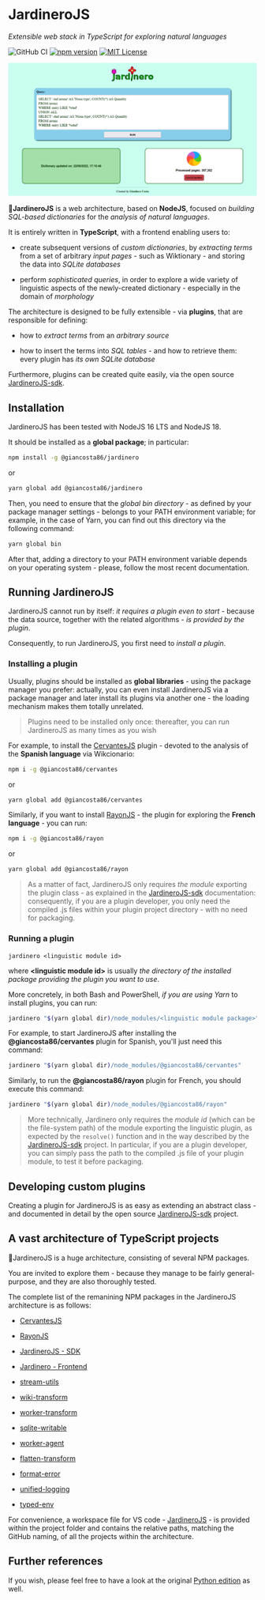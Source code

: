 # JardineroJS

_Extensible web stack in TypeScript for exploring natural languages_

![GitHub CI](https://github.com/giancosta86/JardineroJS/actions/workflows/publish-to-npm.yml/badge.svg)
[![npm version](https://badge.fury.io/js/@giancosta86%2Fjardinero.svg)](https://badge.fury.io/js/@giancosta86%2Fjardinero)
[![MIT License](https://img.shields.io/badge/license-MIT-blue.svg?style=flat)](/LICENSE)

![Screenshot](docs/screenshots/pipeline.png)

🌹**JardineroJS** is a web architecture, based on **NodeJS**, focused on _building SQL-based dictionaries_ for the _analysis of natural languages_.

It is entirely written in **TypeScript**, with a frontend enabling users to:

- create subsequent versions of _custom dictionaries_, by _extracting terms_ from a set of arbitrary _input pages_ - such as Wiktionary - and storing the data into _SQLite databases_

- perform _sophisticated queries_, in order to explore a wide variety of linguistic aspects of the newly-created dictionary - especially in the domain of _morphology_

The architecture is designed to be fully extensible - via **plugins**, that are responsible for defining:

- how to _extract terms_ from an _arbitrary source_

- how to insert the terms into _SQL tables_ - and how to retrieve them: every plugin has _its own SQLite database_

Furthermore, plugins can be created quite easily, via the open source [JardineroJS-sdk](https://github.com/giancosta86/JardineroJS-sdk).

## Installation

JardineroJS has been tested with NodeJS 16 LTS and NodeJS 18.

It should be installed as a **global package**; in particular:

```bash
npm install -g @giancosta86/jardinero
```

or

```bash
yarn global add @giancosta86/jardinero
```

Then, you need to ensure that the _global bin directory_ - as defined by your package manager settings - belongs to your PATH environment variable; for example, in the case of Yarn, you can find out this directory via the following command:

```bash
yarn global bin
```

After that, adding a directory to your PATH environment variable depends on your operating system - please, follow the most recent documentation.

## Running JardineroJS

JardineroJS cannot run by itself: _it requires a plugin even to start_ - because the data source, together with the related algorithms - _is provided by the plugin_.

Consequently, to run JardineroJS, you first need to _install a plugin_.

### Installing a plugin

Usually, plugins should be installed as **global libraries** - using the package manager you prefer: actually, you can even install JardineroJS via a package manager and later install its plugins via another one - the loading mechanism makes them totally unrelated.

> Plugins need to be installed only once: thereafter, you can run JardineroJS as many times as you wish

For example, to install the [CervantesJS](https://github.com/giancosta86/CervantesJS) plugin - devoted to the analysis of the **Spanish language** via Wikcionario:

```bash
npm i -g @giancosta86/cervantes
```

or

```bash
yarn global add @giancosta86/cervantes
```

Similarly, if you want to install [RayonJS](https://github.com/giancosta86/RayonJS) - the plugin for exploring the **French language** - you can run:

```bash
npm i -g @giancosta86/rayon
```

or

```bash
yarn global add @giancosta86/rayon
```

> As a matter of fact, JardineroJS only requires _the module_ exporting the plugin class - as explained in the [JardineroJS-sdk](https://github.com/giancosta86/JardineroJS-sdk) documentation: consequently, if you are a plugin developer, you only need the compiled .js files within your plugin project directory - with no need for packaging.

### Running a plugin

```
jardinero <linguistic module id>
```

where **\<linguistic module id\>** is usually _the directory of the installed package providing the plugin you want to use_.

More concretely, in both Bash and PowerShell, _if you are using Yarn_ to install plugins, you can run:

```bash
jardinero "$(yarn global dir)/node_modules/<linguistic module package>"
```

For example, to start JardineroJS after installing the **@giancosta86/cervantes** plugin for Spanish, you'll just need this command:

```bash
jardinero "$(yarn global dir)/node_modules/@giancosta86/cervantes"
```

Similarly, to run the **@giancosta86/rayon** plugin for French, you should execute this command:

```bash
jardinero "$(yarn global dir)/node_modules/@giancosta86/rayon"
```

> More technically, Jardinero only requires the _module id_ (which can be the file-system path) of the module exporting the linguistic plugin, as expected by the `resolve()` function and in the way described by the [JardineroJS-sdk](https://github.com/giancosta86/JardineroJS-sdk) project.
> In particular, if you are a plugin developer, you can simply pass the path to the compiled .js file of your plugin module, to test it before packaging.

## Developing custom plugins

Creating a plugin for JardineroJS is as easy as extending an abstract class - and documented in detail by the open source [JardineroJS-sdk](https://github.com/giancosta86/JardineroJS-sdk) project.

## A vast architecture of TypeScript projects

🌹JardineroJS is a huge architecture, consisting of several NPM packages.

You are invited to explore them - because they manage to be fairly general-purpose, and they are also thoroughly tested.

The complete list of the remanining NPM packages in the JardineroJS architecture is as follows:

- [CervantesJS](https://github.com/giancosta86/CervantesJS)

- [RayonJS](https://github.com/giancosta86/RayonJS)

- [JardineroJS - SDK](https://github.com/giancosta86/JardineroJS-sdk)

- [Jardinero - Frontend](https://github.com/giancosta86/jardinero-frontend)

- [stream-utils](https://github.com/giancosta86/stream-utils)

- [wiki-transform](https://github.com/giancosta86/wiki-transform)

- [worker-transform](https://github.com/giancosta86/worker-transform)

- [sqlite-writable](https://github.com/giancosta86/sqlite-writable)

- [worker-agent](https://github.com/giancosta86/worker-agent)

- [flatten-transform](https://github.com/giancosta86/flatten-transform)

- [format-error](https://github.com/giancosta86/format-error)

- [unified-logging](https://github.com/giancosta86/unified-logging)

- [typed-env](https://github.com/giancosta86/typed-env)

For convenience, a workspace file for VS code - [JardineroJS](./JardineroJS.code-workspace) - is provided within the project folder and contains the relative paths, matching the GitHub naming, of all the projects within the architecture.

## Further references

If you wish, please feel free to have a look at the original [Python edition](https://github.com/giancosta86/Jardinero) as well.
